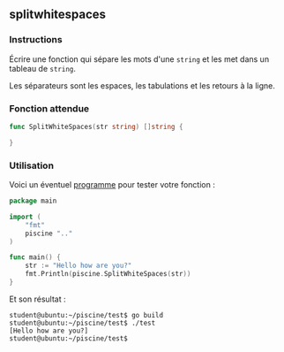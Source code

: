 ## splitwhitespaces

### Instructions

Écrire une fonction qui sépare les mots d'une `string` et les met dans un tableau de `string`.

Les séparateurs sont les espaces, les tabulations et les retours à la ligne.

### Fonction attendue

```go
func SplitWhiteSpaces(str string) []string {

}
```

### Utilisation

Voici un éventuel [programme](TODO-LINK) pour tester votre fonction :

```go
package main

import (
	"fmt"
	piscine ".."
)

func main() {
	str := "Hello how are you?"
	fmt.Println(piscine.SplitWhiteSpaces(str))
}
```

Et son résultat :

```console
student@ubuntu:~/piscine/test$ go build
student@ubuntu:~/piscine/test$ ./test
[Hello how are you?]
student@ubuntu:~/piscine/test$
```
